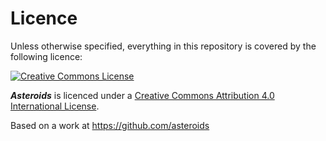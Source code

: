 # Licence

Unless otherwise specified, everything in this repository is covered by the following licence:

[![Creative Commons License](http://i.creativecommons.org/l/by-sa/4.0/88x31.png)](http://creativecommons.org/licenses/by-sa/4.0/)

***Asteroids*** is licenced under a [Creative Commons Attribution 4.0 International License](http://creativecommons.org/licenses/by-sa/4.0/).

Based on a work at https://github.com/asteroids
